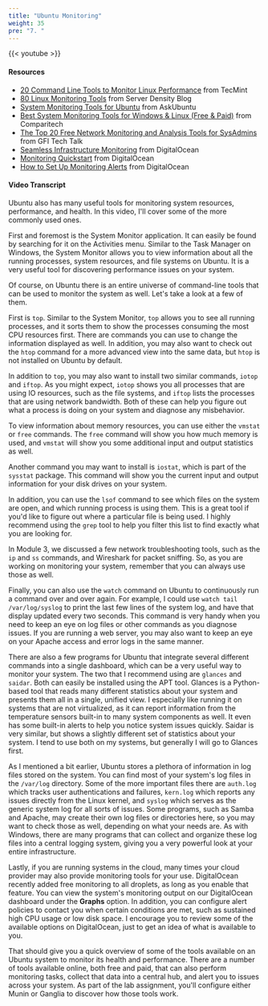 ```yaml
---
title: "Ubuntu Monitoring"
weight: 35
pre: "7. "
---
```


{{< youtube  >}}

#### Resources

* [20 Command Line Tools to Monitor Linux Performance](https://www.tecmint.com/command-line-tools-to-monitor-linux-performance/) from TecMint
* [80 Linux Monitoring Tools](https://blog.serverdensity.com/80-linux-monitoring-tools-know/) from Server Density Blog
* [System Monitoring Tools for Ubuntu](https://askubuntu.com/questions/293426/system-monitoring-tools-for-ubuntu) from AskUbuntu
* [Best System Monitoring Tools for Windows & Linux (Free & Paid)](https://www.comparitech.com/net-admin/system-monitoring-tools/) from Comparitech
* [The Top 20 Free Network Monitoring and Analysis Tools for SysAdmins](https://techtalk.gfi.com/the-top-20-free-network-monitoring-and-analysis-tools-for-sys-admins/) from GFI Tech Talk
* [Seamless Infrastructure Monitoring](https://www.digitalocean.com/products/monitoring/) from DigitalOcean
* [Monitoring Quickstart](https://www.digitalocean.com/docs/monitoring/quickstart/) from DigitalOcean
* [How to Set Up Monitoring Alerts](https://www.digitalocean.com/docs/monitoring/how-to/set-up-alerts/) from DigitalOcean

#### Video Transcript

Ubuntu also has many useful tools for monitoring system resources, performance, and health. In this video, I'll cover some of the more commonly used ones.

First and foremost is the System Monitor application. It can easily be found by searching for it on the Activities menu. Similar to the Task Manager on Windows, the System Monitor allows you to view information about all the running processes, system resources, and file systems on Ubuntu. It is a very useful tool for discovering performance issues on your system.

Of course, on Ubuntu there is an entire universe of command-line tools that can be used to monitor the system as well. Let's take a look at a few of them.

First is `top`. Similar to the System Monitor, `top` allows you to see all running processes, and it sorts them to show the processes consuming the most CPU resources first. There are commands you can use to change the information displayed as well. In addition, you may also want to check out the `htop` command for a more advanced view into the same data, but `htop` is not installed on Ubuntu by default.

In addition to `top`, you may also want to install two similar commands, `iotop` and `iftop`. As you might expect, `iotop` shows you all processes that are using IO resources, such as the file systems, and `iftop` lists the processes that are using network bandwidth. Both of these can help you figure out what a process is doing on your system and diagnose any misbehavior.

To view information about memory resources, you can use either the `vmstat` or `free` commands. The `free` command will show you how much memory is used, and `vmstat` will show you some additional input and output statistics as well.

Another command you may want to install is `iostat`, which is part of the `sysstat` package. This command will show you the current input and output information for your disk drives on your system.

In addition, you can use the `lsof` command to see which files on the system are open, and which running process is using them. This is a great tool if you'd like to figure out where a particular file is being used. I highly recommend using the `grep` tool to help you filter this list to find exactly what you are looking for.

In Module 3, we discussed a few network troubleshooting tools, such as the `ip` and `ss` commands, and Wireshark for packet sniffing. So, as you are working on monitoring your system, remember that you can always use those as well.

Finally, you can also use the `watch` command on Ubuntu to continuously run a command over and over again. For example, I could use `watch tail /var/log/syslog` to print the last few lines of the system log, and have that display updated every two seconds. This command is very handy when you need to keep an eye on log files or other commands as you diagnose issues. If you are running a web server, you may also want to keep an eye on your Apache access and error logs in the same manner.

There are also a few programs for Ubuntu that integrate several different commands into a single dashboard, which can be a very useful way to monitor your system. The two that I recommend using are `glances` and `saidar`. Both can easily be installed using the APT tool. Glances is a Python-based tool that reads many different statistics about your system and presents them all in a single, unified view. I especially like running it on systems that are not virtualized, as it can report information from the temperature sensors built-in to many system components as well. It even has some built-in alerts to help you notice system issues quickly. Saidar is very similar, but shows a slightly different set of statistics about your system. I tend to use both on my systems, but generally I will go to Glances first.

As I mentioned a bit earlier, Ubuntu stores a plethora of information in log files stored on the system. You can find most of your system's log files in the `/var/log` directory. Some of the more important files there are `auth.log` which tracks user authentications and failures, `kern.log` which reports any issues directly from the Linux kernel, and `syslog` which serves as the generic system log for all sorts of issues. Some programs, such as Samba and Apache, may create their own log files or directories here, so you may want to check those as well, depending on what your needs are. As with Windows, there are many programs that can collect and organize these log files into a central logging system, giving you a very powerful look at your entire infrastructure.

Lastly, if you are running systems in the cloud, many times your cloud provider may also provide monitoring tools for your use. DigitalOcean recently added free monitoring to all droplets, as long as you enable that feature. You can view the system's monitoring output on our DigitalOcean dashboard under the **Graphs** option. In addition, you can configure alert policies to contact you when certain conditions are met, such as sustained high CPU usage or low disk space. I encourage you to review some of the available options on DigitalOcean, just to get an idea of what is available to you.

That should give you a quick overview of some of the tools available on an Ubuntu system to monitor its health and performance. There are a number of tools available online, both free and paid, that can also perform monitoring tasks, collect that data into a central hub, and alert you to issues across your system. As part of the lab assignment, you'll configure either Munin or Ganglia to discover how those tools work.
